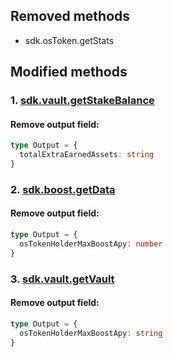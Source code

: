 ## Removed methods

- sdk.osToken.getStats

## Modified methods

### 1. [sdk.vault.getStakeBalance](https://sdk.stakewise.io/vault/requests/getstakebalance)

#### Remove output field:
```ts
type Output = {
  totalExtraEarnedAssets: string 
}
```
### 2. [sdk.boost.getData](https://sdk.stakewise.io/boost/requests/getdata)

#### Remove output field:
```ts
type Output = {
  osTokenHolderMaxBoostApy: number
}
```

### 3. [sdk.vault.getVault](https://sdk.stakewise.io/vault/requests/getvault)

#### Remove output field:
```ts
type Output = {
  osTokenHolderMaxBoostApy: string 
}
```
